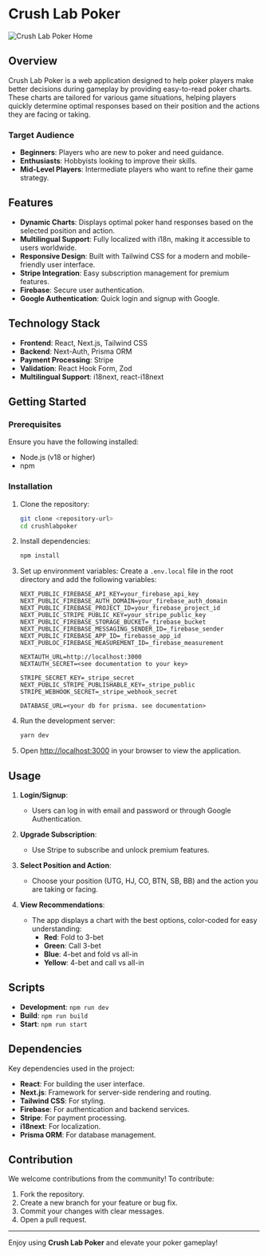 # Crush Lab Poker

![Crush Lab Poker Home](./src/assets/crushlabmockup.png)

## Overview

Crush Lab Poker is a web application designed to help poker players make better decisions during gameplay by providing easy-to-read poker charts. These charts are tailored for various game situations, helping players quickly determine optimal responses based on their position and the actions they are facing or taking.

### Target Audience
- **Beginners**: Players who are new to poker and need guidance.
- **Enthusiasts**: Hobbyists looking to improve their skills.
- **Mid-Level Players**: Intermediate players who want to refine their game strategy.

## Features
- **Dynamic Charts**: Displays optimal poker hand responses based on the selected position and action.
- **Multilingual Support**: Fully localized with i18n, making it accessible to users worldwide.
- **Responsive Design**: Built with Tailwind CSS for a modern and mobile-friendly user interface.
- **Stripe Integration**: Easy subscription management for premium features.
- **Firebase**: Secure user authentication.
- **Google Authentication**: Quick login and signup with Google.

## Technology Stack
- **Frontend**: React, Next.js, Tailwind CSS
- **Backend**: Next-Auth, Prisma ORM
- **Payment Processing**: Stripe
- **Validation**: React Hook Form, Zod
- **Multilingual Support**: i18next, react-i18next

## Getting Started

### Prerequisites
Ensure you have the following installed:
- Node.js (v18 or higher)
- npm

### Installation

1. Clone the repository:
   ```bash
   git clone <repository-url>
   cd crushlabpoker
   ```

2. Install dependencies:
   ```bash
   npm install
   ```

3. Set up environment variables:
   Create a `.env.local` file in the root directory and add the following variables:
   ```env
   NEXT_PUBLIC_FIREBASE_API_KEY=your_firebase_api_key
   NEXT_PUBLIC_FIREBASE_AUTH_DOMAIN=your_firebase_auth_domain
   NEXT_PUBLIC_FIREBASE_PROJECT_ID=your_firebase_project_id
   NEXT_PUBLIC_STRIPE_PUBLIC_KEY=your_stripe_public_key
   NEXT_PUBLIC_FIREBASE_STORAGE_BUCKET=_firebase_bucket
   NEXT_PUBLIC_FIREBASE_MESSAGING_SENDER_ID=_firebase_sender
   NEXT_PUBLIC_FIREBASE_APP_ID=_firebasse_app_id
   NEXT_PUBLOC_FIREBASE_MEASUREMENT_ID=_firebase_measurement

   NEXTAUTH_URL=http://localhost:3000
   NEXTAUTH_SECRET=<see documentation to your key>

   STRIPE_SECRET_KEY=_stripe_secret
   NEXT_PUBLIC_STRIPE_PUBLISHABLE_KEY=_stripe_public
   STRIPE_WEBHOOK_SECRET=_stripe_webhook_secret

   DATABASE_URL=<your db for prisma. see documentation>
   ```

4. Run the development server:
   ```bash
   yarn dev
   ```

5. Open [http://localhost:3000](http://localhost:3000) in your browser to view the application.

## Usage

1. **Login/Signup**:
   - Users can log in with email and password or through Google Authentication.

2. **Upgrade Subscription**:
   - Use Stripe to subscribe and unlock premium features.

3. **Select Position and Action**:
   - Choose your position (UTG, HJ, CO, BTN, SB, BB) and the action you are taking or facing.

4. **View Recommendations**:
   - The app displays a chart with the best options, color-coded for easy understanding:
     - **Red**: Fold to 3-bet
     - **Green**: Call 3-bet
     - **Blue**: 4-bet and fold vs all-in
     - **Yellow**: 4-bet and call vs all-in

## Scripts

- **Development**: `npm run dev`
- **Build**: `npm run build`
- **Start**: `npm run start`

## Dependencies

Key dependencies used in the project:

- **React**: For building the user interface.
- **Next.js**: Framework for server-side rendering and routing.
- **Tailwind CSS**: For styling.
- **Firebase**: For authentication and backend services.
- **Stripe**: For payment processing.
- **i18next**: For localization.
- **Prisma ORM**: For database management.

## Contribution

We welcome contributions from the community! To contribute:

1. Fork the repository.
2. Create a new branch for your feature or bug fix.
3. Commit your changes with clear messages.
4. Open a pull request.

---

Enjoy using **Crush Lab Poker** and elevate your poker gameplay!

